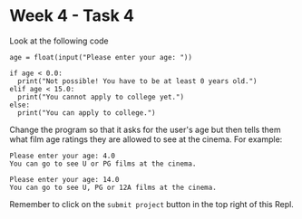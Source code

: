 # Week 4 - Task 4

Look at the following code

```python:
age = float(input("Please enter your age: "))

if age < 0.0:
  print("Not possible! You have to be at least 0 years old.")
elif age < 15.0:
  print("You cannot apply to college yet.")
else:
  print("You can apply to college.")

```

Change the program so that it asks for the user's age but then tells them what film age ratings they are allowed to see at the cinema. For example:

```
Please enter your age: 4.0
You can go to see U or PG films at the cinema.
```

```
Please enter your age: 14.0
You can go to see U, PG or 12A films at the cinema.
```

Remember to click on the `submit project` button in the top right of this Repl.
